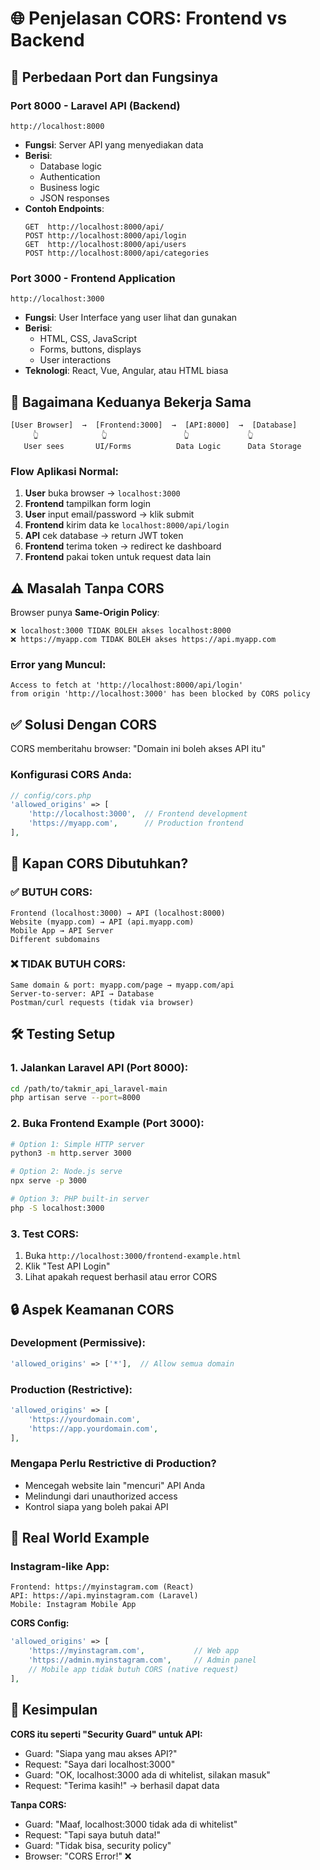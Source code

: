 # 🌐 Penjelasan CORS: Frontend vs Backend

## 📍 **Perbedaan Port dan Fungsinya**

### **Port 8000 - Laravel API (Backend)**

```
http://localhost:8000
```

-   **Fungsi**: Server API yang menyediakan data
-   **Berisi**:
    -   Database logic
    -   Authentication
    -   Business logic
    -   JSON responses
-   **Contoh Endpoints**:
    ```
    GET  http://localhost:8000/api/
    POST http://localhost:8000/api/login
    GET  http://localhost:8000/api/users
    POST http://localhost:8000/api/categories
    ```

### **Port 3000 - Frontend Application**

```
http://localhost:3000
```

-   **Fungsi**: User Interface yang user lihat dan gunakan
-   **Berisi**:
    -   HTML, CSS, JavaScript
    -   Forms, buttons, displays
    -   User interactions
-   **Teknologi**: React, Vue, Angular, atau HTML biasa

## 🔄 **Bagaimana Keduanya Bekerja Sama**

```
[User Browser]  →  [Frontend:3000]  →  [API:8000]  →  [Database]
     👆              👆                 👆             👆
   User sees       UI/Forms          Data Logic      Data Storage
```

### **Flow Aplikasi Normal:**

1. **User** buka browser → `localhost:3000`
2. **Frontend** tampilkan form login
3. **User** input email/password → klik submit
4. **Frontend** kirim data ke `localhost:8000/api/login`
5. **API** cek database → return JWT token
6. **Frontend** terima token → redirect ke dashboard
7. **Frontend** pakai token untuk request data lain

## ⚠️ **Masalah Tanpa CORS**

Browser punya **Same-Origin Policy**:

```
❌ localhost:3000 TIDAK BOLEH akses localhost:8000
❌ https://myapp.com TIDAK BOLEH akses https://api.myapp.com
```

### **Error yang Muncul:**

```
Access to fetch at 'http://localhost:8000/api/login'
from origin 'http://localhost:3000' has been blocked by CORS policy
```

## ✅ **Solusi Dengan CORS**

CORS memberitahu browser: "Domain ini boleh akses API itu"

### **Konfigurasi CORS Anda:**

```php
// config/cors.php
'allowed_origins' => [
    'http://localhost:3000',  // Frontend development
    'https://myapp.com',      // Production frontend
],
```

## 🎯 **Kapan CORS Dibutuhkan?**

### **✅ BUTUH CORS:**

```
Frontend (localhost:3000) → API (localhost:8000)
Website (myapp.com) → API (api.myapp.com)
Mobile App → API Server
Different subdomains
```

### **❌ TIDAK BUTUH CORS:**

```
Same domain & port: myapp.com/page → myapp.com/api
Server-to-server: API → Database
Postman/curl requests (tidak via browser)
```

## 🛠️ **Testing Setup**

### **1. Jalankan Laravel API (Port 8000):**

```bash
cd /path/to/takmir_api_laravel-main
php artisan serve --port=8000
```

### **2. Buka Frontend Example (Port 3000):**

```bash
# Option 1: Simple HTTP server
python3 -m http.server 3000

# Option 2: Node.js serve
npx serve -p 3000

# Option 3: PHP built-in server
php -S localhost:3000
```

### **3. Test CORS:**

1. Buka `http://localhost:3000/frontend-example.html`
2. Klik "Test API Login"
3. Lihat apakah request berhasil atau error CORS

## 🔒 **Aspek Keamanan CORS**

### **Development (Permissive):**

```php
'allowed_origins' => ['*'],  // Allow semua domain
```

### **Production (Restrictive):**

```php
'allowed_origins' => [
    'https://yourdomain.com',
    'https://app.yourdomain.com',
],
```

### **Mengapa Perlu Restrictive di Production?**

-   Mencegah website lain "mencuri" API Anda
-   Melindungi dari unauthorized access
-   Kontrol siapa yang boleh pakai API

## 📱 **Real World Example**

### **Instagram-like App:**

```
Frontend: https://myinstagram.com (React)
API: https://api.myinstagram.com (Laravel)
Mobile: Instagram Mobile App
```

**CORS Config:**

```php
'allowed_origins' => [
    'https://myinstagram.com',           // Web app
    'https://admin.myinstagram.com',     // Admin panel
    // Mobile app tidak butuh CORS (native request)
],
```

## 🎯 **Kesimpulan**

**CORS itu seperti "Security Guard" untuk API:**

-   Guard: "Siapa yang mau akses API?"
-   Request: "Saya dari localhost:3000"
-   Guard: "OK, localhost:3000 ada di whitelist, silakan masuk"
-   Request: "Terima kasih!" → berhasil dapat data

**Tanpa CORS:**

-   Guard: "Maaf, localhost:3000 tidak ada di whitelist"
-   Request: "Tapi saya butuh data!"
-   Guard: "Tidak bisa, security policy"
-   Browser: "CORS Error!" ❌
